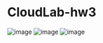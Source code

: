 # CloudLab-hw3
![image](https://github.com/user-attachments/assets/92cba8df-6aff-4964-9b5d-914bedd87337)
![image](https://github.com/user-attachments/assets/c8877b99-d416-4901-83e7-37d2979bed52)
![image](https://github.com/user-attachments/assets/48e8c846-0144-4606-85c1-f05e90bd7d67)
